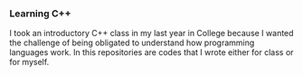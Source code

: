 ### Learning C++ ###
I took an introductory C++ class in my last year in College because I wanted the challenge of being obligated to understand how programming languages work. In this repositories are codes that I wrote either for class or for myself.
